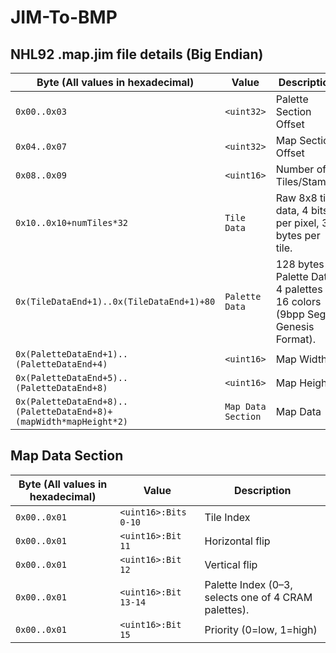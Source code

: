 # JIM-To-BMP



## NHL92 .map.jim file details (Big Endian)
| Byte (All values in hexadecimal)              | Value         | Description |
| --------                                      | -------       | -------     |
| `0x00..0x03`                                  | `<uint32>`    | Palette Section Offset |
| `0x04..0x07`                                  | `<uint32>`    | Map Section Offset |
| `0x08..0x09`                                  | `<uint16>`    | Number of Tiles/Stamps |
| `0x10..0x10+numTiles*32`                      | `Tile Data`   | Raw 8x8 tile data, 4 bits per pixel, 32 bytes per tile. |
| `0x(TileDataEnd+1)..0x(TileDataEnd+1)+80`     | `Palette Data`| 128 bytes of Palette Data. 4 palettes of 16 colors (9bpp Sega Genesis Format). |
| `0x(PaletteDataEnd+1)..(PaletteDataEnd+4)`  | `<uint16>`    | Map Width |
| `0x(PaletteDataEnd+5)..(PaletteDataEnd+8)`| `<uint16>`    | Map Height |
| `0x(PaletteDataEnd+8)..(PaletteDataEnd+8)+(mapWidth*mapHeight*2)`| `Map Data Section`    | Map Data |

## Map Data Section
| Byte (All values in hexadecimal)              | Value         | Description |
| --------                                      | -------       | -------     |
| `0x00..0x01`  | `<uint16>:Bits 0-10` | Tile Index |
| `0x00..0x01`  | `<uint16>:Bit 11`    | Horizontal flip |
| `0x00..0x01`  | `<uint16>:Bit 12`    | Vertical flip |
| `0x00..0x01`  | `<uint16>:Bit 13-14` | Palette Index (0–3, selects one of 4 CRAM palettes). |
| `0x00..0x01`  | `<uint16>:Bit 15` | Priority (0=low, 1=high) | 

